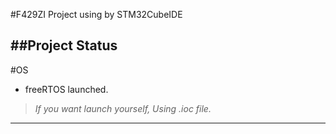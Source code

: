 #F429ZI Project using by STM32CubeIDE

##Project Status
---
#OS
* freeRTOS launched. 
>_If you want launch yourself, Using .ioc file._
---
